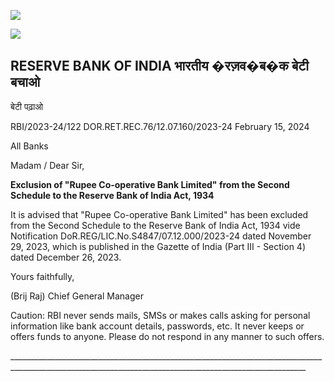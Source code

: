 ![](_page_0_Picture_0.jpeg)

![](_page_0_Picture_1.jpeg)

## RESERVE BANK OF INDIA  **भारतीय �रज़व�ब�क** बेटी बचाओ

बेटी पढ़ाओ

RBI/2023-24/122 DOR.RET.REC.76/12.07.160/2023-24 February 15, 2024

All Banks

Madam / Dear Sir,

**Exclusion of "Rupee Co-operative Bank Limited" from the Second Schedule to the Reserve Bank of India Act, 1934**

It is advised that "Rupee Co-operative Bank Limited" has been excluded from the Second Schedule to the Reserve Bank of India Act, 1934 vide Notification DoR.REG/LIC.No.S4847/07.12.000/2023-24 dated November 29, 2023, which is published in the Gazette of India (Part III - Section 4) dated December 26, 2023.

Yours faithfully,

(Brij Raj) Chief General Manager

Caution: RBI never sends mails, SMSs or makes calls asking for personal information like bank account details, passwords, etc. It never keeps or offers funds to anyone. Please do not respond in any manner to such offers.

\_\_\_\_\_\_\_\_\_\_\_\_\_\_\_\_\_\_\_\_\_\_\_\_\_\_\_\_\_\_\_\_\_\_\_\_\_\_\_\_\_\_\_\_\_\_\_\_\_\_\_\_\_\_\_\_\_\_\_\_\_\_\_\_\_\_\_\_\_\_\_\_\_\_\_\_\_\_\_\_\_\_\_\_\_\_\_\_\_\_\_\_\_\_\_\_\_\_\_\_\_\_\_\_\_\_\_\_\_\_\_\_\_\_\_\_\_\_\_\_\_\_\_\_\_\_\_\_\_\_\_\_\_\_\_\_\_\_\_\_\_\_\_\_\_\_\_\_\_\_\_\_